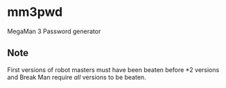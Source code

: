 # mm3pwd
MegaMan 3 Password generator

## Note
First versions of robot masters must have been beaten before *2 versions and Break Man require _all_ versions to be beaten.

